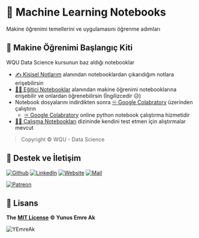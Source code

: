 # 📕 Machine Learning Notebooks

Makine öğrenimi temellerini ve uygulamasını öğrenme adımları

## 🧰 Makine Öğrenimi Başlangıç Kiti

WQU Data Science kursunun baz aldığı notebooklar

- [✍ Kişisel Notlarım](./Ki%C5%9Fisel%20Notlar%C4%B1m) alanından notebooklardan çıkarıdığım notlara erişebilirsin
- [👨‍🏫 Eğitici Notebooklar](./E%C4%9Fitici%20Notebooklar) alanından makine öğrenimi notebooklarına erişebilir ve onlardan öğrenebilirsin (İngilizcedir 😥)
- Notebook dosyalarını indirdikten sonra [♾ Google Colabratory](https://colab.research.google.com/) üzerinden çalıştırın
  - [♾ Google Colabratory](https://colab.research.google.com/) online python notebook çalıştırma hizmetidir
- [👨‍💻 Çalışma Notebookları](./%C3%87al%C4%B1%C5%9Fma%20Notebooklar%C4%B1/) dizininde kendini test etmen için alıştırmalar mevcut

> Copyright © WQU - Data Science

## 💖 Destek ve İletişim

​[​![Github](https://drive.google.com/uc?id=1PzkuWOoBNMg0uOMmqwHtVoYt0WCqi-O5)​](https://github.com/yedhrab) [​![LinkedIn](https://drive.google.com/uc?id=1hvdil0ZHVEzekQ4AYELdnPOqzunKpnzJ)​](https://www.linkedin.com/in/yemreak/) [​![Website](https://drive.google.com/uc?id=1wR8Ph0FBs36ZJl0Ud-HkS0LZ9b66JBqJ)​](https://yemreak.com/) [​![Mail](https://drive.google.com/uc?id=142rP0hbrnY8T9kj_84_r7WxPG1hzWEcN)​](mailto::yedhrab@gmail.com?subject=YBilgiler%20%7C%20Github)​

​[​![Patreon](https://drive.google.com/uc?id=11YmCRmySX7v7QDFS62ST2JZuE70RFjDG)](https://www.patreon.com/yemreak/)

## 🔏 Lisans

**The** [**MIT License**](https://choosealicense.com/licenses/mit/) **© Yunus Emre Ak**

![YEmreAk](https://drive.google.com/uc?id=1Wd_YLVOkAhXPVqFMx_aZyFvyTy_88H-Z)
